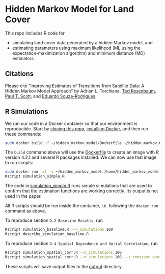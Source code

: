# Hidden Markov Model for Land Cover

This repo includes R code for
- simulating land cover data generated by a hidden Markov model, and
- estimating parameters using maximum likelihood (ML using the expectation-maximization algorithm) and minimum distance (MD) estimators.

## Citations

Please cite "Improving Estimates of Transitions from Satellite Data: A Hidden Markov Model Approach"
by Adrian L. Torchiana,
[Ted Rosenbaum](https://www.tedrosenbaum.org/),
[Paul T. Scott](http://ptscott.com/), and
[Eduardo Souza-Rodrigues](https://souza-rodrigues.economics.utoronto.ca/).

## R Simulations

We run our code in a Docker container so that our environment is reproducible.
Start by [cloning this repo](https://docs.github.com/en/repositories/creating-and-managing-repositories/cloning-a-repository), [installing Docker](https://docs.docker.com/engine/install/), and then run these commands:
```bash
sudo docker build -f ~/hidden_markov_model/Dockerfile ~/hidden_markov_model --tag=hidden_markov_model
```

The `build` command above will use the [Dockerfile](Dockerfile) to create an image with R version 4.2.1 and several R packages installed.
We can now use that image to run scripts:

```bash
sudo docker run -it -v ~/hidden_markov_model:/home/hidden_markov_model hidden_markov_model bash
Rscript simulation_simple.R
```

The code in [simulation_simple.R](simulation_simple.R) runs simple simulations that are used to
confirm that the estimation functions are working correctly. Its output is not used in the paper.

All R scripts should be run inside the container, i.e. following the `docker run` command as above.

To reproduce section `D.2 Baseline Results`, run
```bash
Rscript simulation_baseline.R --n_simulations 100
Rscript describe_simulation_baseline.R
```

To reproduce section `D.4 Spatial Dependence and Serial Correlation`, run
```bash
Rscript simulation_spatial_corr.R --n_simulations 100
Rscript simulation_spatial_corr.R --n_simulations 100 --z_constant_over_time
```

These scripts will save output files to the [output](output) directory.